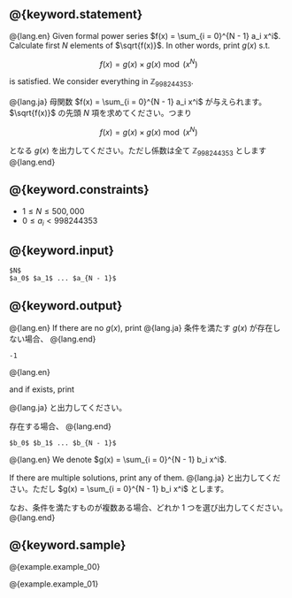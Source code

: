 ## @{keyword.statement}

@{lang.en}
Given formal power series $f(x) = \sum_{i = 0}^{N - 1} a_i x^i$. Calculate first $N$ elements of $\sqrt{f(x)}$. In other words, print $g(x)$ s.t.

$$f(x) = g(x) \times g(x) \bmod (x^N)$$

is satisfied. We consider everything in $\mathbb{Z}_{998244353}$.

@{lang.ja}
母関数 $f(x) = \sum_{i = 0}^{N - 1} a_i x^i$ が与えられます。$\sqrt{f(x)}$ の先頭 $N$ 項を求めてください。つまり

$$f(x) = g(x) \times g(x) \bmod (x^N)$$

となる $g(x)$ を出力してください。ただし係数は全て $\mathbb{Z}_{998244353}$ とします
@{lang.end}


## @{keyword.constraints}

- $1 \leq N \leq 500,000$
- $0 \leq a_i < 998244353$

## @{keyword.input}

```
$N$
$a_0$ $a_1$ ... $a_{N - 1}$
```

## @{keyword.output}

@{lang.en}
If there are no $g(x)$, print
@{lang.ja}
条件を満たす $g(x)$ が存在しない場合、
@{lang.end}

```
-1
```

@{lang.en}

and if exists, print

@{lang.ja}
と出力してください。

存在する場合、
@{lang.end}

```
$b_0$ $b_1$ ... $b_{N - 1}$
```

@{lang.en}
We denote $g(x) = \sum_{i = 0}^{N - 1} b_i x^i$.

If there are multiple solutions, print any of them.
@{lang.ja}
と出力してください。ただし $g(x) = \sum_{i = 0}^{N - 1} b_i x^i$ とします。

なお、条件を満たすものが複数ある場合、どれか 1 つを選び出力してください。
@{lang.end}

## @{keyword.sample}

@{example.example_00}

@{example.example_01}
